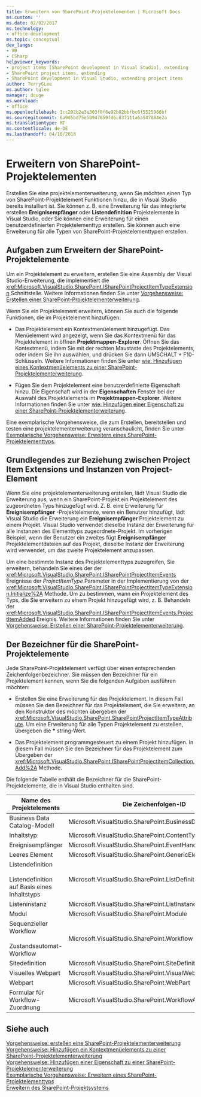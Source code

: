 ```yaml
---
title: Erweitern von SharePoint-Projektelementen | Microsoft Docs
ms.custom: ''
ms.date: 02/02/2017
ms.technology:
- office-development
ms.topic: conceptual
dev_langs:
- VB
- CSharp
helpviewer_keywords:
- project items [SharePoint development in Visual Studio], extending
- SharePoint project items, extending
- SharePoint development in Visual Studio, extending project items
author: TerryGLee
ms.author: tglee
manager: douge
ms.workload:
- office
ms.openlocfilehash: 1cc202b2e3e303f8f6e92b82bbfbc6f5525966bf
ms.sourcegitcommit: 6a9d5bd75e50947659fd6c837111a6a547884e2a
ms.translationtype: MT
ms.contentlocale: de-DE
ms.lasthandoff: 04/16/2018
---
```

# <a name="extending-sharepoint-project-items"></a>Erweitern von SharePoint-Projektelementen
  Erstellen Sie eine projektelementerweiterung, wenn Sie möchten einen Typ von SharePoint-Projektelement Funktionen hinzu, die in Visual Studio bereits installiert ist. Sie können z. B. eine Erweiterung für das integrierte erstellen **Ereignisempfänger** oder **Listendefinition** Projektelemente in Visual Studio, oder Sie können eine Erweiterung für einen benutzerdefinierten Projektelementtyp erstellen. Sie können auch eine Erweiterung für alle Typen von SharePoint-Projektelementtypen erstellen.  
  
## <a name="tasks-for-extending-sharepoint-project-items"></a>Aufgaben zum Erweitern der SharePoint-Projektelemente  
 Um ein Projektelement zu erweitern, erstellen Sie eine Assembly der Visual Studio-Erweiterung, die implementiert die <xref:Microsoft.VisualStudio.SharePoint.ISharePointProjectItemTypeExtension> Schnittstelle. Weitere Informationen finden Sie unter [Vorgehensweise: Erstellen einer SharePoint-Projektelementerweiterung](../sharepoint/how-to-create-a-sharepoint-project-item-extension.md).  
  
 Wenn Sie ein Projektelement erweitern, können Sie auch die folgende Funktionen, die im Projektelement hinzufügen:  
  
-   Das Projektelement ein Kontextmenüelement hinzugefügt. Das Menüelement wird angezeigt, wenn Sie das Kontextmenü für das Projektelement in öffnen **Projektmappen-Explorer**. Öffnen Sie das Kontextmenü, indem Sie mit der rechten Maustaste des Projektelements, oder indem Sie ihn auswählen, und drücken Sie dann UMSCHALT + F10-Schlüsseln. Weitere Informationen finden Sie unter [wie: Hinzufügen eines Kontextmenüelements zu einer SharePoint-Projektelementerweiterung](../sharepoint/how-to-add-a-shortcut-menu-item-to-a-sharepoint-project-item-extension.md).  
  
-   Fügen Sie dem Projektelement eine benutzerdefinierte Eigenschaft hinzu. Die Eigenschaft wird in der **Eigenschaften** Fenster bei der Auswahl des Projektelements im **Projektmappen-Explorer**. Weitere Informationen finden Sie unter [wie: Hinzufügen einer Eigenschaft zu einer SharePoint-Projektelementerweiterung](../sharepoint/how-to-add-a-property-to-a-sharepoint-project-item-extension.md).  
  
 Eine exemplarische Vorgehensweise, die zum Erstellen, bereitstellen und testen eine projektelementerweiterung veranschaulicht, finden Sie unter [Exemplarische Vorgehensweise: Erweitern eines SharePoint-Projektelementtyps](../sharepoint/walkthrough-extending-a-sharepoint-project-item-type.md).  
  
## <a name="understanding-the-relationship-between-project-item-extensions-and-project-item-instances"></a>Grundlegendes zur Beziehung zwischen Project Item Extensions und Instanzen von Project-Element  
 Wenn Sie eine projektelementerweiterung erstellen, lädt Visual Studio die Erweiterung aus, wenn ein SharePoint-Projekt ein Projektelement des zugeordneten Typs hinzugefügt wird. Z. B. eine Erweiterung für **Ereignisempfänger** -Projektelemente, wenn ein Benutzer hinzufügt, lädt Visual Studio die Erweiterung ein **Ereignisempfänger** Projektelement zu einem Projekt. Visual Studio verwendet dieselbe Instanz der Erweiterung für alle Instanzen des Elementtyps zugeordnete-Projekt. Im vorherigen Beispiel, wenn der Benutzer ein zweites fügt **Ereignisempfänger** Projektelementdateien auf das Projekt, dieselbe Instanz der Erweiterung wird verwendet, um das zweite Projektelement anzupassen.  
  
 Um eine bestimmte Instanz des Projektelementtyps zuzugreifen, Sie erweitern, behandeln Sie eines der der <xref:Microsoft.VisualStudio.SharePoint.ISharePointProjectItemEvents> Ereignisse der *ProjectItemType* Parameter in der Implementierung von der <xref:Microsoft.VisualStudio.SharePoint.ISharePointProjectItemTypeExtension.Initialize%2A> Methode. Um zu bestimmen, wann ein Projektelement des Typs, die Sie erweitern zu einem Projekt hinzugefügt wird, z. B. Behandeln der <xref:Microsoft.VisualStudio.SharePoint.ISharePointProjectItemEvents.ProjectItemAdded> Ereignis. Weitere Informationen finden Sie unter [Vorgehensweise: Erstellen einer SharePoint-Projektelementerweiterung](../sharepoint/how-to-create-a-sharepoint-project-item-extension.md).  
  
## <a name="identifiers-for-sharepoint-project-items"></a>Der Bezeichner für die SharePoint-Projektelemente  
 Jede SharePoint-Projektelement verfügt über einen entsprechenden Zeichenfolgenbezeichner. Sie müssen den Bezeichner für ein Projektelement kennen, wenn Sie die folgenden Aufgaben ausführen möchten:  
  
-   Erstellen Sie eine Erweiterung für das Projektelement. In diesem Fall müssen Sie den Bezeichner für das Projektelement, die Sie erweitern, an den Konstruktor des möchten übergeben der <xref:Microsoft.VisualStudio.SharePoint.SharePointProjectItemTypeAttribute>. Um eine Erweiterung für alle Typen Projektelement zu erstellen, übergeben die **\*** string-Wert.  
  
-   Das Projektelement programmgesteuert zu einem Projekt hinzufügen. In diesem Fall müssen Sie den Bezeichner für das Projektelement zum Übergeben der <xref:Microsoft.VisualStudio.SharePoint.ISharePointProjectItemCollection.Add%2A> Methode.  
  
 Die folgende Tabelle enthält die Bezeichner für die SharePoint-Projektelemente, die in Visual Studio enthalten sind.  
  
|Name des Projektelements|Die Zeichenfolgen-ID|  
|-----------------------|-----------------------|  
|Business Data Catalog-Modell|Microsoft.VisualStudio.SharePoint.BusinessDataConnectivity|  
|Inhaltstyp|Microsoft.VisualStudio.SharePoint.ContentType|  
|Ereignisempfänger|Microsoft.VisualStudio.SharePoint.EventHandler|  
|Leeres Element|Microsoft.VisualStudio.SharePoint.GenericElement|  
|Listendefinition<br /><br /> Listendefinition auf Basis eines Inhaltstyps|Microsoft.VisualStudio.SharePoint.ListDefinition|  
|Listeninstanz|Microsoft.VisualStudio.SharePoint.ListInstance|  
|Modul|Microsoft.VisualStudio.SharePoint.Module|  
|Sequenzieller Workflow<br /><br /> Zustandsautomat-Workflow|Microsoft.VisualStudio.SharePoint.Workflow|  
|Sitedefinition|Microsoft.VisualStudio.SharePoint.SiteDefinition|  
|Visuelles Webpart|Microsoft.VisualStudio.SharePoint.VisualWebPart|  
|Webpart|Microsoft.VisualStudio.SharePoint.WebPart|  
|Formular für Workflow-Zuordnung|Microsoft.VisualStudio.SharePoint.WorkflowAssociation|  
  
## <a name="see-also"></a>Siehe auch  
 [Vorgehensweise: erstellen eine SharePoint-Projektelementerweiterung](../sharepoint/how-to-create-a-sharepoint-project-item-extension.md)   
 [Vorgehensweise: Hinzufügen ein Kontextmenüelements zu einer SharePoint-Projektelementerweiterung](../sharepoint/how-to-add-a-shortcut-menu-item-to-a-sharepoint-project-item-extension.md)   
 [Vorgehensweise: Hinzufügen einer Eigenschaft zu einer SharePoint-Projektelementerweiterung](../sharepoint/how-to-add-a-property-to-a-sharepoint-project-item-extension.md)   
 [Exemplarische Vorgehensweise: Erweitern eines SharePoint-Projektelementtyps](../sharepoint/walkthrough-extending-a-sharepoint-project-item-type.md)   
 [Erweitern des SharePoint-Projektsystems](../sharepoint/extending-the-sharepoint-project-system.md)  
  